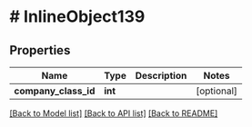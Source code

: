 # # InlineObject139

## Properties

Name | Type | Description | Notes
------------ | ------------- | ------------- | -------------
**company_class_id** | **int** |  | [optional]

[[Back to Model list]](../../README.md#models) [[Back to API list]](../../README.md#endpoints) [[Back to README]](../../README.md)
